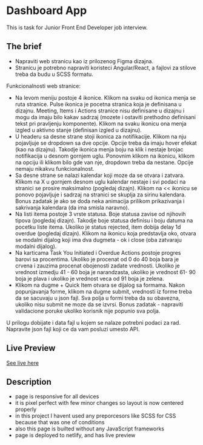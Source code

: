 # Dashboard App

This is task for Junior Front End Developer job interview.

## The brief

- Napraviti web stranicu kao iz prilozenog Figma dizajna.
- Stranicu je potrebno napraviti koristeci Angular/React, a fajlovi za stilove treba da budu u SCSS formatu.

Funkcionalnosti web stranice:

- Na levom meniju postoje 4 ikonice. Klikom na svaku od ikonica menja se ruta stranice. Pulse ikonica je pocetna stranica koja je definisana u dizajnu.
  Meeting, Items i Actions stranice nisu definisane u dizajnu i mogu da imaju bilo kakav sadrzaj (mozete i ostaviti prethodno definisani tekst pri pravljenju komponente).
  Klikom na svaku ikonicu ona menja izgled u aktivno stanje (definisan izgled u dizajnu).
- U headeru sa desne strane stoji ikonica za notifikacije. Klikom na nju pojavljuje se dropdown sa dve opcije. Opcije treba da imaju hover efekat (kao na dizajnu).
  Takodje ikonica menja boju na klik i nestaje brojac notifikacija u desnom gornjem uglu.
  Ponovnim klikom na ikonicu, klikom na opciju ili klikom bilo gde van nje, dropdown treba da nestane. Opcije nemaju nikakvu funkcionalnost.
- Sa desne strane se nalazi kalendar koji moze da se otvara i zatvara. Klikom na X u gornjem desnom uglu kalendar nestaje i svi podaci na stranici se prosire maksimalno (pogledaj dizajn).
  Klikom na << ikonicu se ponovo pojavljuje i sadrzaj na stranici se skuplja za sirinu kalendara. Bonus zadatak je ako se doda neka animacija prilikom prikazivanja i sakrivanja kalendara (da ima smisla naravno).
- Na listi itema postoje 3 vrste statusa. Boje statusa zavise od njihovih tipova (pogledaj dizajn). Takodje boje statusa definisu i boju datuma na pocetku liste itema. Ukoliko
  je status rejected, item dobija delay 1d overdue (pogledaj dizajn). Klikom na ikonicu koja predstavlja oko, otvara se modalni dijalog koji ima dva dugmeta - ok i close (oba zatvaraju modalni dijalog).
- Na karticama Task You Initiated i Overdue Actions postoje progres barovi sa procentima. Ukoliko je procenat od 0 do 40 boja bara je crvena i zauzima procenat obojenosti zadate vrednosti. Ukoliko je vrednost
  izmedju 41 - 60 boja je narandzasta, ukoliko je vrednost 61- 90 boja je plava i ukoliko je vrednost veca od 91 boja je zelena.
- Klikom na dugme + Quick Item otvara se dijalog sa formama. Nakon popunjavanja forme, klikom na dugme submit, vrednosti iz forme treba da se sacuvaju u json fajl. Sva polja u formi treba da su obavezna, ukoliko nisu submit ne moze da se izvrsi.
  Bonus zadatak - napraviti validacione poruke ukoliko korisnik nije popunio sva polja.

U prilogu dobijate i data fajl u kojem se nalaze potrebni podaci za rad. Napravite json fajl koji ce da vam posluzi umesto API.

## Live Preview

[See live here](https://)

## Description

- page is responsive for all devices
- it is pixel perfect with few minor changes so layout is now centered properly
- in this project I havent used any preporcesors like SCSS for CSS because that was one of conditions
- also this page is builted without any JavaScript frameworks
- page is deployed to netlify, and has live preview
